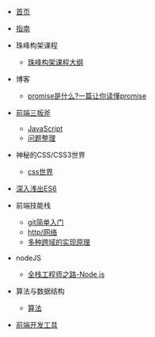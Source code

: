 * [首页](/README.md)
* [指南](/guide)

* 珠峰构架课程
    * [珠峰构架课程大纲](/zhufeng/)
* 博客 
    * [promise是什么?一篇让你读懂promise](/post/promise)
* [前端三板斧](/base/)
    * [JavaScript](/base/javascript)
    * [问题整理](/base/more)
* 神秘的CSS/CSS3世界
    * [css世界](/css/)
* [深入浅出ES6](/es6/)
* 前端技能栈
    * [git简单入门](/skills/001)
    * [http/网络](/skills/002)
    * [多种跨域的实现原理](/skills/003)
* nodeJS
    * [全栈工程师之路-Node.js](/node/)
* 算法与数据结构
    * [算法](/leetcode/)
* [前端开发工具](/tools/)
